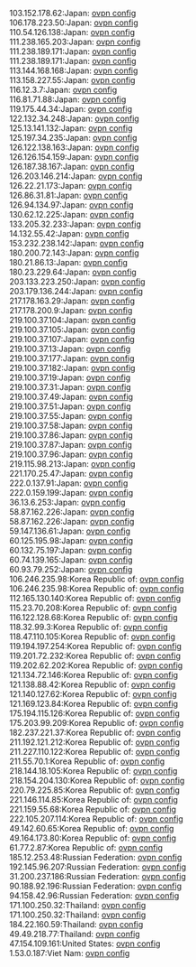 103.152.178.62:Japan: [ovpn config](vpn/103_152_178_62.ovpn)  
106.178.223.50:Japan: [ovpn config](vpn/106_178_223_50.ovpn)  
110.54.126.138:Japan: [ovpn config](vpn/110_54_126_138.ovpn)  
111.238.165.203:Japan: [ovpn config](vpn/111_238_165_203.ovpn)  
111.238.189.171:Japan: [ovpn config](vpn/111_238_189_171.ovpn)  
111.238.189.171:Japan: [ovpn config](vpn/111_238_189_171.ovpn)  
113.144.168.168:Japan: [ovpn config](vpn/113_144_168_168.ovpn)  
113.158.227.55:Japan: [ovpn config](vpn/113_158_227_55.ovpn)  
116.12.3.7:Japan: [ovpn config](vpn/116_12_3_7.ovpn)  
116.81.71.88:Japan: [ovpn config](vpn/116_81_71_88.ovpn)  
119.175.44.34:Japan: [ovpn config](vpn/119_175_44_34.ovpn)  
122.132.34.248:Japan: [ovpn config](vpn/122_132_34_248.ovpn)  
125.13.141.132:Japan: [ovpn config](vpn/125_13_141_132.ovpn)  
125.197.34.235:Japan: [ovpn config](vpn/125_197_34_235.ovpn)  
126.122.138.163:Japan: [ovpn config](vpn/126_122_138_163.ovpn)  
126.126.154.159:Japan: [ovpn config](vpn/126_126_154_159.ovpn)  
126.187.38.167:Japan: [ovpn config](vpn/126_187_38_167.ovpn)  
126.203.146.214:Japan: [ovpn config](vpn/126_203_146_214.ovpn)  
126.22.21.173:Japan: [ovpn config](vpn/126_22_21_173.ovpn)  
126.86.31.81:Japan: [ovpn config](vpn/126_86_31_81.ovpn)  
126.94.134.97:Japan: [ovpn config](vpn/126_94_134_97.ovpn)  
130.62.12.225:Japan: [ovpn config](vpn/130_62_12_225.ovpn)  
133.205.32.233:Japan: [ovpn config](vpn/133_205_32_233.ovpn)  
14.132.55.42:Japan: [ovpn config](vpn/14_132_55_42.ovpn)  
153.232.238.142:Japan: [ovpn config](vpn/153_232_238_142.ovpn)  
180.200.72.143:Japan: [ovpn config](vpn/180_200_72_143.ovpn)  
180.21.86.13:Japan: [ovpn config](vpn/180_21_86_13.ovpn)  
180.23.229.64:Japan: [ovpn config](vpn/180_23_229_64.ovpn)  
203.133.223.250:Japan: [ovpn config](vpn/203_133_223_250.ovpn)  
203.179.136.244:Japan: [ovpn config](vpn/203_179_136_244.ovpn)  
217.178.163.29:Japan: [ovpn config](vpn/217_178_163_29.ovpn)  
217.178.200.9:Japan: [ovpn config](vpn/217_178_200_9.ovpn)  
219.100.37.104:Japan: [ovpn config](vpn/219_100_37_104.ovpn)  
219.100.37.105:Japan: [ovpn config](vpn/219_100_37_105.ovpn)  
219.100.37.107:Japan: [ovpn config](vpn/219_100_37_107.ovpn)  
219.100.37.13:Japan: [ovpn config](vpn/219_100_37_13.ovpn)  
219.100.37.177:Japan: [ovpn config](vpn/219_100_37_177.ovpn)  
219.100.37.182:Japan: [ovpn config](vpn/219_100_37_182.ovpn)  
219.100.37.19:Japan: [ovpn config](vpn/219_100_37_19.ovpn)  
219.100.37.31:Japan: [ovpn config](vpn/219_100_37_31.ovpn)  
219.100.37.49:Japan: [ovpn config](vpn/219_100_37_49.ovpn)  
219.100.37.51:Japan: [ovpn config](vpn/219_100_37_51.ovpn)  
219.100.37.55:Japan: [ovpn config](vpn/219_100_37_55.ovpn)  
219.100.37.58:Japan: [ovpn config](vpn/219_100_37_58.ovpn)  
219.100.37.86:Japan: [ovpn config](vpn/219_100_37_86.ovpn)  
219.100.37.87:Japan: [ovpn config](vpn/219_100_37_87.ovpn)  
219.100.37.96:Japan: [ovpn config](vpn/219_100_37_96.ovpn)  
219.115.98.213:Japan: [ovpn config](vpn/219_115_98_213.ovpn)  
221.170.25.47:Japan: [ovpn config](vpn/221_170_25_47.ovpn)  
222.0.137.91:Japan: [ovpn config](vpn/222_0_137_91.ovpn)  
222.0.159.199:Japan: [ovpn config](vpn/222_0_159_199.ovpn)  
36.13.6.253:Japan: [ovpn config](vpn/36_13_6_253.ovpn)  
58.87.162.226:Japan: [ovpn config](vpn/58_87_162_226.ovpn)  
58.87.162.226:Japan: [ovpn config](vpn/58_87_162_226.ovpn)  
59.147.136.61:Japan: [ovpn config](vpn/59_147_136_61.ovpn)  
60.125.195.98:Japan: [ovpn config](vpn/60_125_195_98.ovpn)  
60.132.75.197:Japan: [ovpn config](vpn/60_132_75_197.ovpn)  
60.74.139.165:Japan: [ovpn config](vpn/60_74_139_165.ovpn)  
60.93.79.252:Japan: [ovpn config](vpn/60_93_79_252.ovpn)  
106.246.235.98:Korea Republic of: [ovpn config](vpn/106_246_235_98.ovpn)  
106.246.235.98:Korea Republic of: [ovpn config](vpn/106_246_235_98.ovpn)  
112.165.130.140:Korea Republic of: [ovpn config](vpn/112_165_130_140.ovpn)  
115.23.70.208:Korea Republic of: [ovpn config](vpn/115_23_70_208.ovpn)  
116.122.128.68:Korea Republic of: [ovpn config](vpn/116_122_128_68.ovpn)  
118.32.99.3:Korea Republic of: [ovpn config](vpn/118_32_99_3.ovpn)  
118.47.110.105:Korea Republic of: [ovpn config](vpn/118_47_110_105.ovpn)  
119.194.197.254:Korea Republic of: [ovpn config](vpn/119_194_197_254.ovpn)  
119.201.72.232:Korea Republic of: [ovpn config](vpn/119_201_72_232.ovpn)  
119.202.62.202:Korea Republic of: [ovpn config](vpn/119_202_62_202.ovpn)  
121.134.72.146:Korea Republic of: [ovpn config](vpn/121_134_72_146.ovpn)  
121.138.88.42:Korea Republic of: [ovpn config](vpn/121_138_88_42.ovpn)  
121.140.127.62:Korea Republic of: [ovpn config](vpn/121_140_127_62.ovpn)  
121.169.123.84:Korea Republic of: [ovpn config](vpn/121_169_123_84.ovpn)  
175.194.115.126:Korea Republic of: [ovpn config](vpn/175_194_115_126.ovpn)  
175.203.99.209:Korea Republic of: [ovpn config](vpn/175_203_99_209.ovpn)  
182.237.221.37:Korea Republic of: [ovpn config](vpn/182_237_221_37.ovpn)  
211.192.121.212:Korea Republic of: [ovpn config](vpn/211_192_121_212.ovpn)  
211.227.110.122:Korea Republic of: [ovpn config](vpn/211_227_110_122.ovpn)  
211.55.70.1:Korea Republic of: [ovpn config](vpn/211_55_70_1.ovpn)  
218.144.18.105:Korea Republic of: [ovpn config](vpn/218_144_18_105.ovpn)  
218.154.204.130:Korea Republic of: [ovpn config](vpn/218_154_204_130.ovpn)  
220.79.225.85:Korea Republic of: [ovpn config](vpn/220_79_225_85.ovpn)  
221.146.114.85:Korea Republic of: [ovpn config](vpn/221_146_114_85.ovpn)  
221.159.55.68:Korea Republic of: [ovpn config](vpn/221_159_55_68.ovpn)  
222.105.207.114:Korea Republic of: [ovpn config](vpn/222_105_207_114.ovpn)  
49.142.60.65:Korea Republic of: [ovpn config](vpn/49_142_60_65.ovpn)  
49.164.173.80:Korea Republic of: [ovpn config](vpn/49_164_173_80.ovpn)  
61.77.2.87:Korea Republic of: [ovpn config](vpn/61_77_2_87.ovpn)  
185.12.253.48:Russian Federation: [ovpn config](vpn/185_12_253_48.ovpn)  
192.145.96.207:Russian Federation: [ovpn config](vpn/192_145_96_207.ovpn)  
31.200.237.186:Russian Federation: [ovpn config](vpn/31_200_237_186.ovpn)  
90.188.92.196:Russian Federation: [ovpn config](vpn/90_188_92_196.ovpn)  
94.158.42.96:Russian Federation: [ovpn config](vpn/94_158_42_96.ovpn)  
171.100.250.32:Thailand: [ovpn config](vpn/171_100_250_32.ovpn)  
171.100.250.32:Thailand: [ovpn config](vpn/171_100_250_32.ovpn)  
184.22.160.59:Thailand: [ovpn config](vpn/184_22_160_59.ovpn)  
49.49.218.77:Thailand: [ovpn config](vpn/49_49_218_77.ovpn)  
47.154.109.161:United States: [ovpn config](vpn/47_154_109_161.ovpn)  
1.53.0.187:Viet Nam: [ovpn config](vpn/1_53_0_187.ovpn)  
